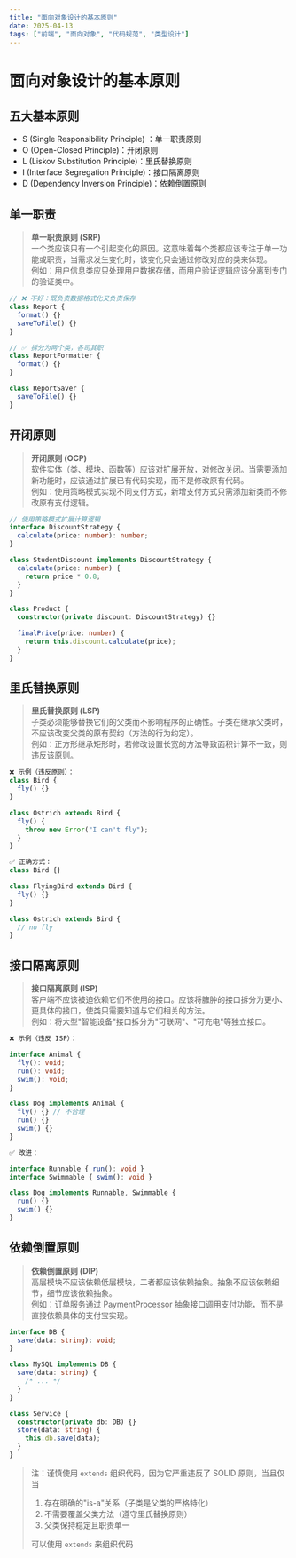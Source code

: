 ```yaml
---
title: "面向对象设计的基本原则"
date: 2025-04-13
tags: ["前端", "面向对象", "代码规范", "类型设计"]
---
```


# 面向对象设计的基本原则

## 五大基本原则

- S (Single Responsibility Principle) ：单一职责原则
- O (Open-Closed Principle)：开闭原则
- L (Liskov Substitution Principle)：里氏替换原则
- I (Interface Segregation Principle)：接口隔离原则
- D (Dependency Inversion Principle)：依赖倒置原则

## 单一职责

> **单一职责原则 (SRP)**  
> 一个类应该只有一个引起变化的原因。这意味着每个类都应该专注于单一功能或职责，当需求发生变化时，该变化只会通过修改对应的类来体现。  
> 例如：用户信息类应只处理用户数据存储，而用户验证逻辑应该分离到专门的验证类中。

```ts
// ❌ 不好：既负责数据格式化又负责保存
class Report {
  format() {}
  saveToFile() {}
}

// ✅ 拆分为两个类，各司其职
class ReportFormatter {
  format() {}
}

class ReportSaver {
  saveToFile() {}
}
```

## 开闭原则

> **开闭原则 (OCP)**  
> 软件实体（类、模块、函数等）应该对扩展开放，对修改关闭。当需要添加新功能时，应该通过扩展已有代码实现，而不是修改原有代码。  
> 例如：使用策略模式实现不同支付方式，新增支付方式只需添加新类而不修改原有支付逻辑。

```ts
// 使用策略模式扩展计算逻辑
interface DiscountStrategy {
  calculate(price: number): number;
}

class StudentDiscount implements DiscountStrategy {
  calculate(price: number) {
    return price * 0.8;
  }
}

class Product {
  constructor(private discount: DiscountStrategy) {}

  finalPrice(price: number) {
    return this.discount.calculate(price);
  }
}
```

## 里氏替换原则

> **里氏替换原则 (LSP)**  
> 子类必须能够替换它们的父类而不影响程序的正确性。子类在继承父类时，不应该改变父类的原有契约（方法的行为约定）。  
> 例如：正方形继承矩形时，若修改设置长宽的方法导致面积计算不一致，则违反该原则。

```ts
❌ 示例（违反原则）：
class Bird {
  fly() {}
}

class Ostrich extends Bird {
  fly() {
    throw new Error("I can't fly");
  }
}

✅ 正确方式：
class Bird {}

class FlyingBird extends Bird {
  fly() {}
}

class Ostrich extends Bird {
  // no fly
}

```

## 接口隔离原则

> **接口隔离原则 (ISP)**  
> 客户端不应该被迫依赖它们不使用的接口。应该将臃肿的接口拆分为更小、更具体的接口，使类只需要知道与它们相关的方法。  
> 例如：将大型"智能设备"接口拆分为"可联网"、"可充电"等独立接口。

```ts
❌ 示例（违反 ISP）：

interface Animal {
  fly(): void;
  run(): void;
  swim(): void;
}

class Dog implements Animal {
  fly() {} // 不合理
  run() {}
  swim() {}
}

✅ 改进：

interface Runnable { run(): void }
interface Swimmable { swim(): void }

class Dog implements Runnable, Swimmable {
  run() {}
  swim() {}
}

```

## 依赖倒置原则

> **依赖倒置原则 (DIP)**  
> 高层模块不应该依赖低层模块，二者都应该依赖抽象。抽象不应该依赖细节，细节应该依赖抽象。  
> 例如：订单服务通过 PaymentProcessor 抽象接口调用支付功能，而不是直接依赖具体的支付宝实现。

```ts
interface DB {
  save(data: string): void;
}

class MySQL implements DB {
  save(data: string) {
    /* ... */
  }
}

class Service {
  constructor(private db: DB) {}
  store(data: string) {
    this.db.save(data);
  }
}
```

> 注：谨慎使用 `extends` 组织代码，因为它严重违反了 SOLID 原则，当且仅当
>
> 1. 存在明确的"is-a"关系（子类是父类的严格特化）
> 2. 不需要覆盖父类方法（遵守里氏替换原则）
> 3. 父类保持稳定且职责单一
>
> 可以使用 `extends` 来组织代码
